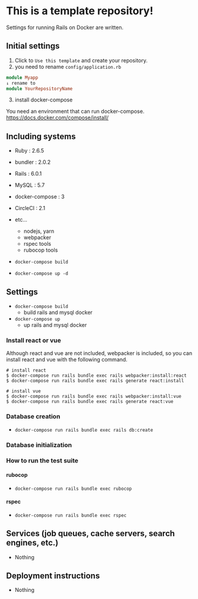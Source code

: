 # This is a template repository!

Settings for running Rails on Docker are written.

## Initial settings

1. Click to `Use this template` and create your repository.
1. you need to rename `config/application.rb`

```config/application.rb
module Myapp
↓ rename to
module YourRepositoryName
```
3. install docker-compose

You need an environment that can run docker-compose. 
https://docs.docker.com/compose/install/


## Including systems
- Ruby : 2.6.5
- bundler : 2.0.2
- Rails : 6.0.1
- MySQL : 5.7
- docker-compose : 3
- CircleCI : 2.1
- etc...
  - nodejs, yarn
  - webpacker
  - rspec tools
  - rubocop tools

- `docker-compose build`
- `docker-compose up -d`

## Settings

- `docker-compose build`
  - build rails and mysql docker
- `docker-compose up`
  - up rails and mysql docker

### Install react or vue

Although react and vue are not included, webpacker is included, so you can install react and vue with the following command.

```
# install react
$ docker-compose run rails bundle exec rails webpacker:install:react
$ docker-compose run rails bundle exec rails generate react:install

# install vue
$ docker-compose run rails bundle exec rails webpacker:install:vue
$ docker-compose run rails bundle exec rails generate react:vue
```

### Database creation

- `docker-compose run rails bundle exec rails db:create`

### Database initialization

### How to run the test suite

#### rubocop
- `docker-compose run rails bundle exec rubocop`

#### rspec
- `docker-compose run rails bundle exec rspec`

## Services (job queues, cache servers, search engines, etc.)

- Nothing

## Deployment instructions

- Nothing
